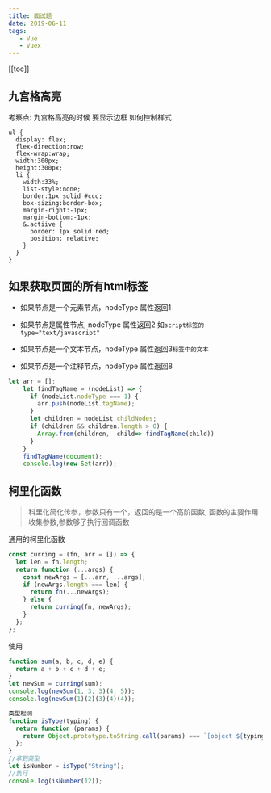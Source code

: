 ```yaml
---
title: 面试题
date: 2019-06-11
tags:
   - Vue
   - Vuex
---
```


[[toc]]
## 九宫格高亮
考察点: 九宫格高亮的时候 要显示边框 如何控制样式
```less
ul {
  display: flex;
  flex-direction:row;
  flex-wrap:wrap;
  width:300px;
  height:300px;
  li {
    width:33%;
    list-style:none;
    border:1px solid #ccc;
    box-sizing:border-box;
    margin-right:-1px;
    margin-bottom:-1px;
    &.actiive {
      border: 1px solid red;
      position: relative;
    }
  }
}
```
## 如果获取页面的所有html标签
- 如果节点是一个元素节点，nodeType 属性返回1

- 如果节点是属性节点, nodeType 属性返回2 如`script标签的type="text/javascript"`

- 如果节点是一个文本节点，nodeType 属性返回3`标签中的文本`

- 如果节点是一个注释节点，nodeType 属性返回8
```js
let arr = [];
    let findTagName = (nodeList) => {
      if (nodeList.nodeType === 1) {
        arr.push(nodeList.tagName);
      }
      let children = nodeList.childNodes;
      if (children && children.length > 0) {
        Array.from(children,  child=> findTagName(child))
      }
    }
    findTagName(document);
    console.log(new Set(arr));
```
## 柯里化函数
> 科里化简化传参，参数只有一个，返回的是一个高阶函数, 函数的主要作用收集参数,参数够了执行回调函数

通用的柯里化函数
```js
const curring = (fn, arr = []) => {
  let len = fn.length;
  return function (...args) {
    const newArgs = [...arr, ...args];
    if (newArgs.length === len) {
      return fn(...newArgs);
    } else {
      return curring(fn, newArgs);
    }
  };
};
```
使用
```js
function sum(a, b, c, d, e) {
  return a + b + c + d + e;
}
let newSum = curring(sum);
console.log(newSum(1, 3, 3)(4, 5));
console.log(newSum(1)(2)(3)(4)(4));
```
```js
类型检测
function isType(typing) {
  return function (params) {
    return Object.prototype.toString.call(params) === `[object ${typing}]`;
  };
}
//拿到类型
let isNumber = isType("String");
//执行
console.log(isNumber(12));
```

